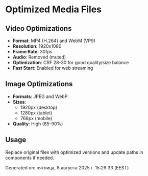 # Optimized Media Files

## Video Optimizations
- **Format**: MP4 (H.264) and WebM (VP9)
- **Resolution**: 1920x1080
- **Frame Rate**: 30fps
- **Audio**: Removed (muted)
- **Optimization**: CRF 28-30 for good quality/size balance
- **Fast Start**: Enabled for web streaming

## Image Optimizations
- **Formats**: JPEG and WebP
- **Sizes**: 
  - 1920px (desktop)
  - 1280px (tablet)
  - 768px (mobile)
- **Quality**: High (85-90%)

## Usage
Replace original files with optimized versions and update paths in components if needed.

Generated on: пятница,  8 августа 2025 г. 15:29:33 (EEST)
